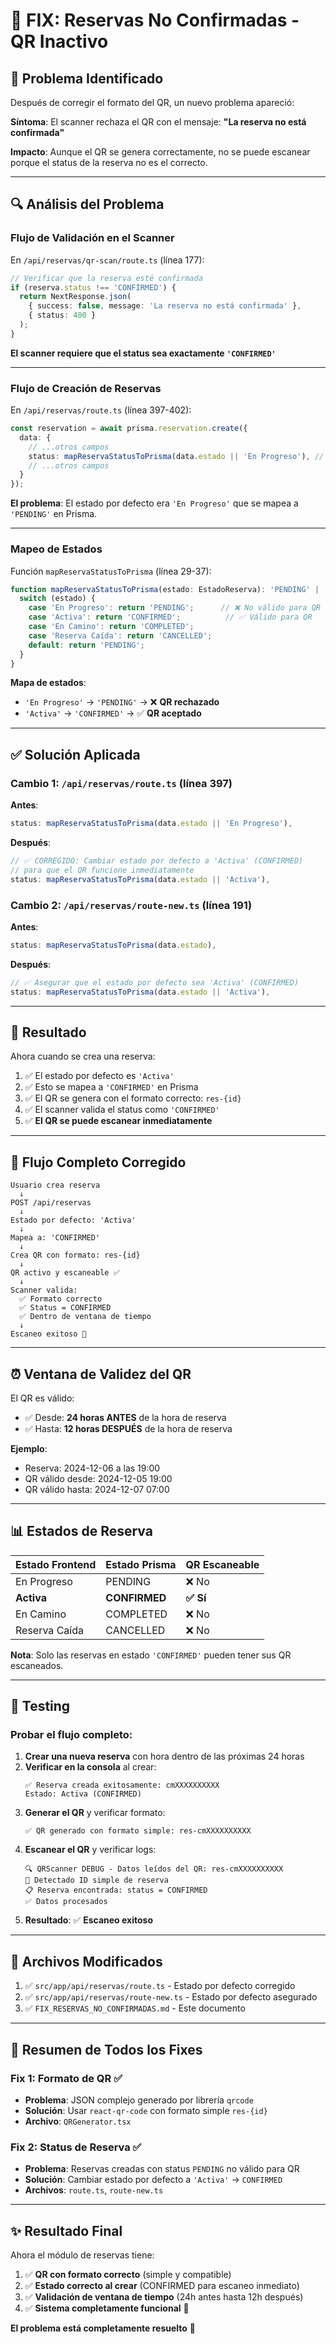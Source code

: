 # 🔧 FIX: Reservas No Confirmadas - QR Inactivo

## 🔴 Problema Identificado

Después de corregir el formato del QR, un nuevo problema apareció:

**Síntoma**: El scanner rechaza el QR con el mensaje: **"La reserva no está confirmada"**

**Impacto**: Aunque el QR se genera correctamente, no se puede escanear porque el status de la reserva no es el correcto.

---

## 🔍 Análisis del Problema

### Flujo de Validación en el Scanner

En `/api/reservas/qr-scan/route.ts` (línea 177):

```typescript
// Verificar que la reserva esté confirmada
if (reserva.status !== 'CONFIRMED') {
  return NextResponse.json(
    { success: false, message: 'La reserva no está confirmada' },
    { status: 400 }
  );
}
```

**El scanner requiere que el status sea exactamente `'CONFIRMED'`**

---

### Flujo de Creación de Reservas

En `/api/reservas/route.ts` (línea 397-402):

```typescript
const reservation = await prisma.reservation.create({
  data: {
    // ...otros campos
    status: mapReservaStatusToPrisma(data.estado || 'En Progreso'), // ❌ PROBLEMA
    // ...otros campos
  }
});
```

**El problema**: El estado por defecto era `'En Progreso'` que se mapea a `'PENDING'` en Prisma.

---

### Mapeo de Estados

Función `mapReservaStatusToPrisma` (línea 29-37):

```typescript
function mapReservaStatusToPrisma(estado: EstadoReserva): 'PENDING' | 'CONFIRMED' | ... {
  switch (estado) {
    case 'En Progreso': return 'PENDING';      // ❌ No válido para QR
    case 'Activa': return 'CONFIRMED';          // ✅ Válido para QR
    case 'En Camino': return 'COMPLETED';
    case 'Reserva Caída': return 'CANCELLED';
    default: return 'PENDING';
  }
}
```

**Mapa de estados**:
- `'En Progreso'` → `'PENDING'` → ❌ **QR rechazado**
- `'Activa'` → `'CONFIRMED'` → ✅ **QR aceptado**

---

## ✅ Solución Aplicada

### Cambio 1: `/api/reservas/route.ts` (línea 397)

**Antes**:
```typescript
status: mapReservaStatusToPrisma(data.estado || 'En Progreso'),
```

**Después**:
```typescript
// ✅ CORREGIDO: Cambiar estado por defecto a 'Activa' (CONFIRMED) 
// para que el QR funcione inmediatamente
status: mapReservaStatusToPrisma(data.estado || 'Activa'),
```

### Cambio 2: `/api/reservas/route-new.ts` (línea 191)

**Antes**:
```typescript
status: mapReservaStatusToPrisma(data.estado),
```

**Después**:
```typescript
// ✅ Asegurar que el estado por defecto sea 'Activa' (CONFIRMED)
status: mapReservaStatusToPrisma(data.estado || 'Activa'),
```

---

## 🎯 Resultado

Ahora cuando se crea una reserva:

1. ✅ El estado por defecto es `'Activa'`
2. ✅ Esto se mapea a `'CONFIRMED'` en Prisma
3. ✅ El QR se genera con el formato correcto: `res-{id}`
4. ✅ El scanner valida el status como `'CONFIRMED'`
5. ✅ **El QR se puede escanear inmediatamente**

---

## 🔄 Flujo Completo Corregido

```
Usuario crea reserva
  ↓
POST /api/reservas
  ↓
Estado por defecto: 'Activa'
  ↓
Mapea a: 'CONFIRMED'
  ↓
Crea QR con formato: res-{id}
  ↓
QR activo y escaneable ✅
  ↓
Scanner valida:
  ✅ Formato correcto
  ✅ Status = CONFIRMED
  ✅ Dentro de ventana de tiempo
  ↓
Escaneo exitoso 🎉
```

---

## ⏰ Ventana de Validez del QR

El QR es válido:
- ✅ Desde: **24 horas ANTES** de la hora de reserva
- ✅ Hasta: **12 horas DESPUÉS** de la hora de reserva

**Ejemplo**:
- Reserva: 2024-12-06 a las 19:00
- QR válido desde: 2024-12-05 19:00
- QR válido hasta: 2024-12-07 07:00

---

## 📊 Estados de Reserva

| Estado Frontend | Estado Prisma | QR Escaneable |
|----------------|---------------|---------------|
| En Progreso | PENDING | ❌ No |
| **Activa** | **CONFIRMED** | **✅ Sí** |
| En Camino | COMPLETED | ❌ No |
| Reserva Caída | CANCELLED | ❌ No |

**Nota**: Solo las reservas en estado `'CONFIRMED'` pueden tener sus QR escaneados.

---

## 🧪 Testing

### Probar el flujo completo:

1. **Crear una nueva reserva** con hora dentro de las próximas 24 horas
2. **Verificar en la consola** al crear:
   ```
   ✅ Reserva creada exitosamente: cmXXXXXXXXXX
   Estado: Activa (CONFIRMED)
   ```
3. **Generar el QR** y verificar formato:
   ```
   ✅ QR generado con formato simple: res-cmXXXXXXXXXX
   ```
4. **Escanear el QR** y verificar logs:
   ```
   🔍 QRScanner DEBUG - Datos leídos del QR: res-cmXXXXXXXXXX
   📝 Detectado ID simple de reserva
   📋 Reserva encontrada: status = CONFIRMED
   ✅ Datos procesados
   ```
5. **Resultado**: ✅ **Escaneo exitoso**

---

## 📝 Archivos Modificados

1. ✅ `src/app/api/reservas/route.ts` - Estado por defecto corregido
2. ✅ `src/app/api/reservas/route-new.ts` - Estado por defecto asegurado
3. ✅ `FIX_RESERVAS_NO_CONFIRMADAS.md` - Este documento

---

## 🎊 Resumen de Todos los Fixes

### Fix 1: Formato de QR ✅
- **Problema**: JSON complejo generado por librería `qrcode`
- **Solución**: Usar `react-qr-code` con formato simple `res-{id}`
- **Archivo**: `QRGenerator.tsx`

### Fix 2: Status de Reserva ✅
- **Problema**: Reservas creadas con status `PENDING` no válido para QR
- **Solución**: Cambiar estado por defecto a `'Activa'` → `CONFIRMED`
- **Archivos**: `route.ts`, `route-new.ts`

---

## ✨ Resultado Final

Ahora el módulo de reservas tiene:
1. ✅ **QR con formato correcto** (simple y compatible)
2. ✅ **Estado correcto al crear** (CONFIRMED para escaneo inmediato)
3. ✅ **Validación de ventana de tiempo** (24h antes hasta 12h después)
4. ✅ **Sistema completamente funcional** 🎉

**El problema está completamente resuelto** 🚀
